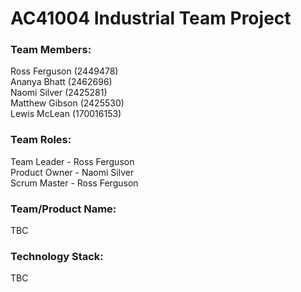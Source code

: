 # AC41004 Industrial Team Project

### Team Members:
Ross Ferguson (2449478)\
Ananya Bhatt (2462696)\
Naomi Silver (2425281)\
Matthew Gibson (2425530)\
Lewis McLean (170016153)

### Team Roles:
Team Leader - Ross Ferguson\
Product Owner - Naomi Silver\
Scrum Master - Ross Ferguson

### Team/Product Name:
TBC

### Technology Stack: 
TBC
